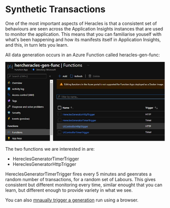 # Synthetic Transactions

One of the most important aspects of Heracles is that a consistent set of behaviours are seen across the Application Insights instances that are used to monitor the application.  This means that you can familiarise youself with what's been happening and how its manifests itself in Application Insights, and this, in turn lets you learn.

All data generation occurs in an Azure Function called <your-alias>heracles-gen-func:
  
![a screenshot of a function app](../images/hercheracles-functionapp.jpg)

The two functions we are interested in are:

- HereclesGeneratorTimerTrigger
- HereclesGeneratorHttpTrigger

HereclesGeneratorTimerTrigger fires every 5 minutes and geenrates a random number of transactions, for a random set of Labours.  This gives consistent but different monitoring every time, similar enought that you can learn, but different enough to provide variety in what we see.

You can also [mnaually trigger a generation](manually-trigger-generation.md) run using a browser.


